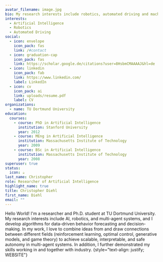 ```yaml
---
avatar_filename: image.jpg
bio: My research interests include robotics, automated driving and machine learning.
interests:
  - Artificial Intelligence
  - Robotics
  - Automated Driving
social:
  - icon: envelope
    icon_pack: fas
    link: /#contact
  - icon: graduation-cap
    icon_pack: fas
    link: https://scholar.google.de/citations?user=8HsbmCMAAAAJ&hl=de
  - icon: linkedin
    icon_pack: fab
    link: https://www.linkedin.com/
    label: LinkedIn
  - icon: cv
    icon_pack: ai
    link: uploads/resume.pdf
    label: CV
organizations:
  - name: TU Dortmund University
education:
  courses:
    - course: PhD in Artificial Intelligence
      institution: Stanford University
      year: 2012
    - course: MEng in Artificial Intelligence
      institution: Massachusetts Institute of Technology
      year: 2009
    - course: BSc in Artificial Intelligence
      institution: Massachusetts Institute of Technology
      year: 2008
superuser: true
status:
  icon: ☕️
last_name: Christopher
role: Researcher of Artificial Intelligence
highlight_name: true
title: Christopher Diehl
first_name: Diehl
email: ""
---
```


Hello World! 
I'm a researcher and Ph.D. student at TU Dortmund University. My research interests include AI, robotics, and multi-agent systems, and I develop algorithms for data-driven behavior forecasting and decision-making. In my work, I love to combine ideas from and draw connections between different fields (reinforcement learning, optimal control, generative models, and game theory) to achieve scalable, interpretable, and safe autonomy in multi-agent systems. In addition, I further demonstrated my skills working in and together with industry. 
{style="text-align: justify; WEBSITE"}
